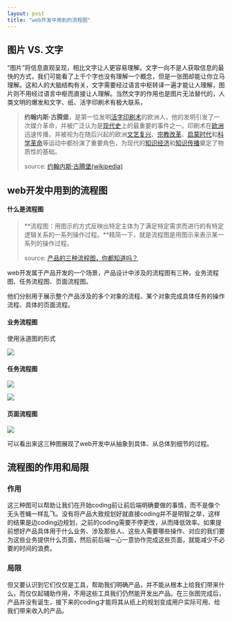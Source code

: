 ```yaml
---
layout: post
title: "web开发中用到的流程图"
---
```


## 图片 VS. 文字

“图片”将信息直观呈现，相比文字让人更容易理解。文字一向不是人获取信息的最快的方式，我们可能看了上千个字也没有理解一个概念，但是一张图却能让你立马理解。这和人的大脑结构有关，文字需要经过语言中枢转译一遍才能让人理解，图片则不用经过语言中枢而直接让人理解。当然文字的作用也是图片无法替代的，人类文明的爆发和文字、纸、活字印刷术有极大联系，

> **约翰内斯·古腾堡**，是第一位发明[活字印刷术](https://zh.wikipedia.org/wiki/%E6%B4%BB%E5%AD%97%E5%8D%B0%E5%88%B7%E8%A1%93)的欧洲人，他的发明引发了一次媒介革命，并被广泛认为是[现代史](https://zh.wikipedia.org/wiki/%E7%8F%BE%E4%BB%A3%E5%8F%B2)上的最重要的事件之一。印刷术在[欧洲](https://zh.wikipedia.org/wiki/%E6%AD%90%E6%B4%B2)迅速传播，并被视为在随后兴起的欧洲[文艺复兴](https://zh.wikipedia.org/wiki/%E6%96%87%E8%97%9D%E5%BE%A9%E8%88%88)、[宗教改革](https://zh.wikipedia.org/wiki/%E5%AE%97%E6%95%99%E6%94%B9%E9%9D%A9)、[启蒙时代](https://zh.wikipedia.org/wiki/%E5%95%9F%E8%92%99%E6%99%82%E4%BB%A3)和[科学革命](https://zh.wikipedia.org/wiki/%E7%A7%91%E5%AD%A6%E9%9D%A9%E5%91%BD)等运动中都扮演了重要角色，为现代的[知识经济](https://zh.wikipedia.org/wiki/%E7%9F%A5%E8%AF%86%E7%BB%8F%E6%B5%8E)和[知识传播](https://zh.wikipedia.org/w/index.php?title=%E7%9F%A5%E8%AF%86%E6%B0%91%E4%B8%BB%E5%8C%96&action=edit&redlink=1)奠定了物质性的基础。
>
> source: [约翰内斯·古腾堡(wikipedia)](https://zh.wikipedia.org/wiki/%E7%BA%A6%E7%BF%B0%E5%86%85%E6%96%AF%C2%B7%E5%8F%A4%E8%85%BE%E5%A0%A1)

## web开发中用到的流程图

#### 什么是流程图

> **流程图：用图示的方式反映出特定主体为了满足特定需求而进行的有特定逻辑关系的一系列操作过程。**精简一下，就是流程图是用图示来表示某一系列的操作过程。
>
> source: [产品的三种流程图，你都知道吗？](http://www.woshipm.com/pd/441557.html)

web开发属于产品开发的一个场景，产品设计中涉及的流程图有三种，业务流程图、任务流程图、页面流程图。

他们分别用于展示整个产品涉及的多个对象的流程、某个对象完成具体任务的操作流程、具体的页面流程。

#### 业务流程图

使用泳道图的形式

![]({{site.url}}/images/business-diagram.png)

#### 任务流程图

![]({{site.url}}/images/task-diagram.png)

![]({{site.url}}/images/task-diagram-syntax.png)

#### 页面流程图

![]({{site.url}}/images/page-diagram.png)

可以看出来这三种图展现了web开发中从抽象到具体、从总体到细节的过程。

## 流程图的作用和局限

### 作用

这三种图可以帮助让我们在开始coding前让前后端明确要做的事情，而不是像个无头苍蝇一样乱飞。没有将产品大致规划好就直接coding并不是明智之举，这样的结果是边coding边规划，之前的coding需要不停更改，从而降低效率。如果提前想好产品具体用于什么业务、涉及那些人、这些人需要哪些操作、对应的我们要为这些业务提供什么页面，然后前后端一心一意协作完成这些页面，就能减少不必要的时间的浪费。

### 局限

但又要认识到它们仅仅是工具，帮助我们明确产品，并不能从根本上给我们带来什么，而仅仅起辅助作用，不用这些工具我们仍然能开发出产品。在三张图完成后，产品并没有诞生，接下来的coding才能将其从纸上的规划变成用户实际可用、给我们带来收入的产品。